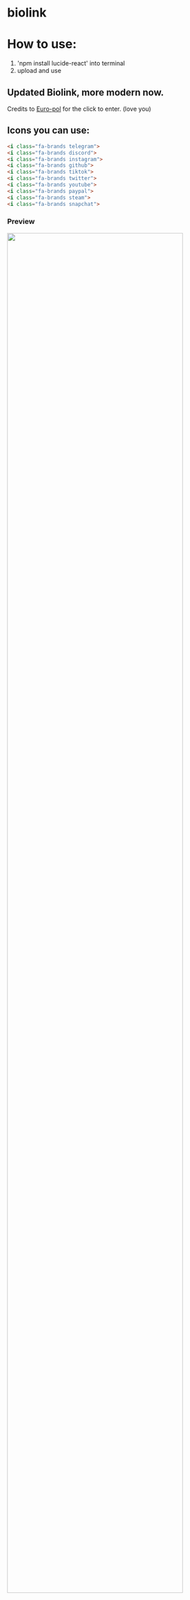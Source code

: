 # biolink

# How to use:
1. 'npm install lucide-react' into terminal
2. upload and use

## Updated Biolink, more modern now.
Credits to [Euro-pol](https://github.com/Euro-pol) for the click to enter. (love you)

## Icons you can use: 
```html
<i class="fa-brands telegram">
<i class="fa-brands discord">
<i class="fa-brands instagram">
<i class="fa-brands github">
<i class="fa-brands tiktok">
<i class="fa-brands twitter">
<i class="fa-brands youtube">
<i class="fa-brands paypal">
<i class="fa-brands steam">
<i class="fa-brands snapchat">
```

### Preview

<img src="https://cdn.nest.rip/uploads/2a976493-aa9e-4c5c-9cec-ccb84d0a812d.png" width="90%">

### Originally by phase, edited and updated a little by Wiremoney
